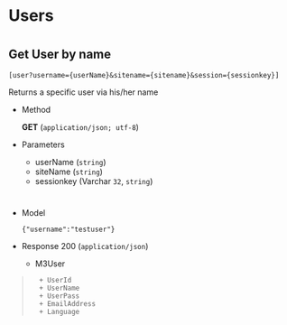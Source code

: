 # Users

#

## Get User by name 

	[user?username={userName}&sitename={sitename}&session={sessionkey}]

Returns a specific user via his/her name

+ Method

	**GET** (`application/json; utf-8`)

+ Parameters

	+ userName (`string`)
	+ siteName (`string`)
	+ sessionkey (Varchar `32`, `string`)
	
	
#

+ Model

	```
	{"username":"testuser"}
	```

+ Response 200 (`application/json`)

	+ M3User

> 		+ UserId
> 		+ UserName
> 		+ UserPass
> 		+ EmailAddress
> 		+ Language
